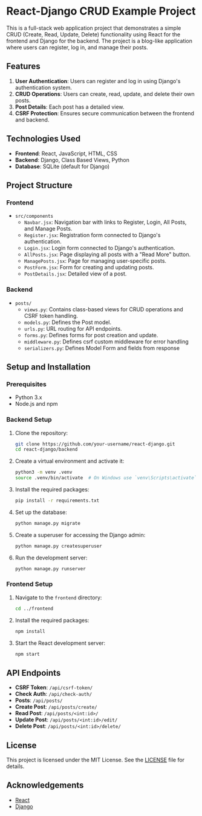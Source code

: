 # React-Django CRUD Example Project

This is a full-stack web application project that demonstrates a simple CRUD (Create, Read, Update, Delete) functionality using React for the frontend and Django for the backend. The project is a blog-like application where users can register, log in, and manage their posts.

## Features

1. **User Authentication**: Users can register and log in using Django's authentication system.
2. **CRUD Operations**: Users can create, read, update, and delete their own posts.
3. **Post Details**: Each post has a detailed view.
4. **CSRF Protection**: Ensures secure communication between the frontend and backend.

## Technologies Used

- **Frontend**: React, JavaScript, HTML, CSS
- **Backend**: Django, Class Based Views, Python
- **Database**: SQLite (default for Django)

## Project Structure

### Frontend

- `src/components`
  - `Navbar.jsx`: Navigation bar with links to Register, Login, All Posts, and Manage Posts.
  - `Register.jsx`: Registration form connected to Django's authentication.
  - `Login.jsx`: Login form connected to Django's authentication.
  - `AllPosts.jsx`: Page displaying all posts with a "Read More" button.
  - `ManagePosts.jsx`: Page for managing user-specific posts.
  - `PostForm.jsx`: Form for creating and updating posts.
  - `PostDetails.jsx`: Detailed view of a post.

### Backend

- `posts/`
  - `views.py`: Contains class-based views for CRUD operations and CSRF token handling.
  - `models.py`: Defines the Post model.
  - `urls.py`: URL routing for API endpoints.
  - `forms.py`: Defines forms for post creation and update.
  - `middleware.py`: Defines csrf custom middleware for error handling
  - `serializers.py`: Defines Model Form and fields from response

## Setup and Installation

### Prerequisites

- Python 3.x
- Node.js and npm

### Backend Setup

1. Clone the repository:

   ```bash
   git clone https://github.com/your-username/react-django.git
   cd react-django/backend
   ```

2. Create a virtual environment and activate it:

   ```bash
   python3 -m venv .venv
   source .venv/bin/activate  # On Windows use `venv\Scripts\activate`
   ```

3. Install the required packages:

   ```bash
   pip install -r requirements.txt
   ```

4. Set up the database:

   ```bash
   python manage.py migrate
   ```

5. Create a superuser for accessing the Django admin:

   ```bash
   python manage.py createsuperuser
   ```

6. Run the development server:
   ```bash
   python manage.py runserver
   ```

### Frontend Setup

1. Navigate to the `frontend` directory:

   ```bash
   cd ../frontend
   ```

2. Install the required packages:

   ```bash
   npm install
   ```

3. Start the React development server:
   ```bash
   npm start
   ```

## API Endpoints

- **CSRF Token**: `/api/csrf-token/`
- **Check Auth**: `/api/check-auth/`
- **Posts**: `/api/posts/`
- **Create Post**: `/api/posts/create/`
- **Read Post**: `/api/posts/<int:id>/`
- **Update Post**: `/api/posts/<int:id>/edit/`
- **Delete Post**: `/api/posts/<int:id>/delete/`

## License

This project is licensed under the MIT License. See the [LICENSE](LICENSE) file for details.

## Acknowledgements

- [React](https://reactjs.org/)
- [Django](https://www.djangoproject.com/)
